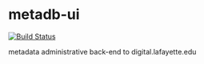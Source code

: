 metadb-ui
=========

[![Build Status](https://travis-ci.com/LafayetteCollegeLibraries/metadb-ui.svg?token=RMxCrEacXTux6rxyXvxo&branch=master)](https://travis-ci.com/LafayetteCollegeLibraries/metadb-ui)

metadata administrative back-end to digital.lafayette.edu
